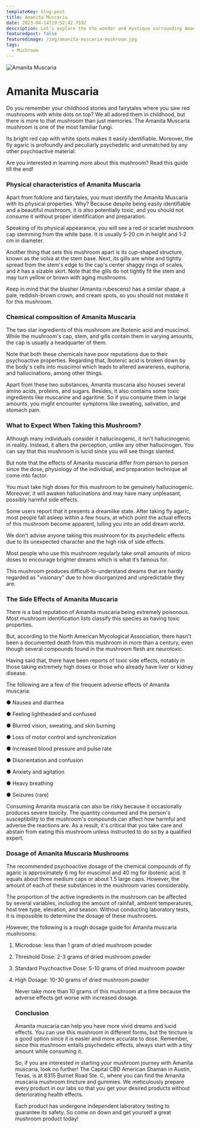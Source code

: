 ```yaml
---
templateKey: blog-post
title: Amanita Muscaria
date: 2023-04-14T19:52:42.759Z
description: Let's explore the the wonder and mystique surrounding Amanita Muscaria
featuredpost: false
featuredimage: /img/amanita-muscaria-mushroom.jpg
tags:
  - Mushroom
---
```

![Amanita Muscaria](/img/amanita-muscaria-mushroom.jpg "Amanita Mushroom")

# Amanita Muscaria

Do you remember your childhood stories and fairytales where you saw red mushrooms with white dots on top?  We all adored them in childhood, but there is more to that mushroom than just memories.  The Amanita Muscaria mushroom is one of the most familiar fungi.  

Its bright red cap with white spots makes it easily identifiable.  Moreover, the fly agaric is profoundly and peculiarly psychedelic and unmatched by any other psychoactive material. 

Are you interested in learning more about this mushroom?  Read this guide till the end!

### Physical characteristics of Amanita Muscaria

Apart from folklore and fairytales, you must identify the Amanita Muscaria with its physical properties. Why?  Because despite being easily identifiable and a beautiful mushroom, it is also potentially toxic, and you should not consume it without proper identification and preparation. 

Speaking of its physical appearance, you will see a red or scarlet mushroom cap stemming from the white base.  It is usually 5-20 cm in height and 1-2 cm in diameter. 

Another thing that sets this mushroom apart is its cup-shaped structure, known as the volva at the stem base.  Next, its gills are white and tightly spread from the stem's edge to the cap's center shaggy rings of scales, and it has a sizable skirt.  Note that the gills do not tightly fit the stem and may turn yellow or brown with aging mushrooms. 

Keep in mind that the blusher (Amanita rubescens) has a similar shape, a pale, reddish-brown crown, and cream spots, so you should not mistake it for this mushroom.

### Chemical composition of Amanita Muscaria

The two star ingredients of this mushroom are Ibotenic acid and muscimol.  While the mushroom's cap, stem, and gills contain them in varying amounts, the cap is usually a headquarter of them.

Note that both these chemicals have poor reputations due to their psychoactive properties.  Regarding that, Ibotenic acid is broken down by the body's cells into muscimol which leads to altered awareness, euphoria, and hallucinations, among other things. 

Apart from these two substances, Amanita muscaria also houses several amino acids, proteins, and sugars.  Besides, it also contains some toxic ingredients like muscarine and agaritine.  So if you consume them in large amounts, you might encounter symptoms like sweating, salivation, and stomach pain.

### What to Expect When Taking this Mushroom?

Although many individuals consider it hallucinogenic, it isn't hallucinogenic in reality.  Instead, it alters the perception, unlike any other hallucinogen.  You can say that this mushroom is lucid since you will see things slanted.  

But note that the effects of Amanita muscaria differ from person to person since the dose, physiology of the individual, and preparation technique all come into factor.

You must take high doses for this mushroom to be genuinely hallucinogenic.  Moreover, it will awaken hallucinations and may have many unpleasant, possibly harmful side effects.

Some users report that it presents a dreamlike state.  After taking fly agaric, most people fall asleep within a few hours, at which point the actual effects of this mushroom become apparent, lulling you into an odd dream world. 

We don't advise anyone taking this mushroom for its psychedelic effects due to its unexpected character and the high risk of side effects.

Most people who use this mushroom regularly take small amounts of micro doses to encourage brighter dreams which is what it’s famous for. 

This mushroom produces difficult-to-understand dreams that are hardly regarded as "visionary" due to how disorganized and unpredictable they are.

### The Side Effects of Amanita Muscaria

There is a bad reputation of Amanita muscaria being extremely poisonous.  Most mushroom identification lists classify this species as having toxic properties.

But, according to the North American Mycological Association, there hasn't been a documented death from this mushroom in more than a century, even though several compounds found in the mushroom flesh are neurotoxic.

Having said that, there have been reports of toxic side effects, notably in those taking extremely high doses or those who already have liver or kidney disease.

The following are a few of the frequent adverse effects of Amanita muscaria:

●	Nausea and diarrhea 

●	Feeling lightheaded and confused 

●	Blurred vision, sweating, and skin burning

●	Loss of motor control and synchronization

●	Increased blood pressure and pulse rate

●	Disorientation and confusion

●	Anxiety and agitation

●	Heavy breathing

●	Seizures (rare)

Consuming Amanita muscaria can also be risky because it occasionally produces severe toxicity.  The quantity consumed and the person's susceptibility to the mushroom's compounds can affect how harmful and adverse the reactions are.  As a result, it's critical that you take care and abstain from eating this mushroom unless instructed to do so by a qualified expert.

### Dosage of Amanita Muscaria Mushrooms

The recommended psychoactive dosage of the chemical compounds of fly agaric is approximately 6 mg for muscimol and 40 mg for ibotenic acid.  It equals about three medium caps or about 1.5 large caps. However, the amount of each of these substances in the mushroom varies considerably. 

The proportion of the active ingredients in the mushroom can be affected by several variables, including the amount of rainfall, ambient temperatures, host tree type, elevation, and season.  Without conducting laboratory tests, it is impossible to determine the dosage of these mushrooms.

However, the following is a rough dosage guide for Amanita muscaria mushrooms:

1. Microdose: less than 1 gram of dried mushroom powder
2. Threshold Dose: 2-3 grams of dried mushroom powder
3. Standard Psychoactive Dose: 5-10 grams of dried mushroom powder
4. High Dosage: 10-30 grams of dried mushroom powder 

   Never take more than 10 grams of this mushroom at a time because the adverse effects get worse with increased dosage. 

   ### Conclusion

   Amanita muscaria can help you have more vivid dreams and lucid effects.  You can use this mushroom in different forms, but the tincture is a good option since it is easier and more accurate to dose.  Remember, since this mushroom entails psychedelic effects, always start with a tiny amount while consuming it.

   So, if you are interested in starting your mushroom journey with Amanita muscaria, look no further!  The Capital CBD American Shaman in Austin, Texas, is at 8315 Burnet Road Ste. C, where you can find the Amanita muscaria mushroom tincture and gummies.  We meticulously prepare every product in our labs so that you get your desired products without deteriorating health effects. 

   Each product has undergone independent laboratory testing to guarantee its safety. So come on down and get yourself a great mushroom product today!